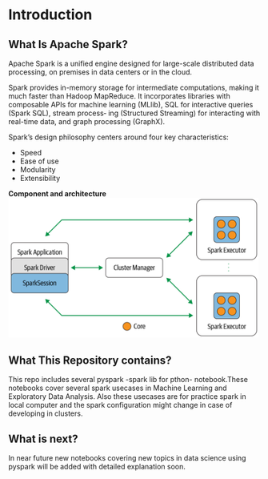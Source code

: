 # Introduction

## What Is Apache Spark?
Apache Spark is a unified engine designed for large-scale distributed data processing,
on premises in data centers or in the cloud.<br>

Spark provides in-memory storage for intermediate computations, making it much
faster than Hadoop MapReduce. It incorporates libraries with composable APIs for
machine learning (MLlib), SQL for interactive queries (Spark SQL), stream process‐
ing (Structured Streaming) for interacting with real-time data, and graph processing
(GraphX).<br>

Spark’s design philosophy centers around four key characteristics:
* Speed
* Ease of use
* Modularity
* Extensibility

**Component and architecture**<br>
<img src="./components_and_architecture.png" width=500>

## What This Repository contains?
This repo includes several pyspark -spark lib for pthon- notebook.These notebooks cover several spark usecases in Machine Learning and Exploratory Data Analysis. Also these usecases are for practice spark in local computer and the spark configuration might change in case of developing in clusters.

## What is next?
In near future new notebooks covering new topics in data science using pyspark will be added with detailed explanation soon.  



